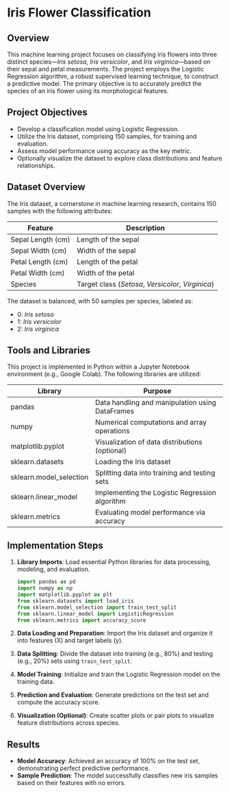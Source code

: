 

# Iris Flower Classification 

## Overview
This machine learning project focuses on classifying iris flowers into three distinct species—*Iris setosa*, *Iris versicolor*, and *Iris virginica*—based on their sepal and petal measurements. The project employs the Logistic Regression algorithm, a robust supervised learning technique, to construct a predictive model. The primary objective is to accurately predict the species of an iris flower using its morphological features.

## Project Objectives
- Develop a classification model using Logistic Regression.
- Utilize the Iris dataset, comprising 150 samples, for training and evaluation.
- Assess model performance using accuracy as the key metric.
- Optionally visualize the dataset to explore class distributions and feature relationships.

## Dataset Overview
The Iris dataset, a cornerstone in machine learning research, contains 150 samples with the following attributes:

| Feature | Description |
|---------|-------------|
| Sepal Length (cm) | Length of the sepal |
| Sepal Width (cm) | Width of the sepal |
| Petal Length (cm) | Length of the petal |
| Petal Width (cm) | Width of the petal |
| Species | Target class (*Setosa*, *Versicolor*, *Virginica*) |

The dataset is balanced, with 50 samples per species, labeled as:
- 0: *Iris setosa*
- 1: *Iris versicolor*
- 2: *Iris virginica*

## Tools and Libraries
This project is implemented in Python within a Jupyter Notebook environment (e.g., Google Colab). The following libraries are utilized:

| Library | Purpose |
|---------|---------|
| pandas | Data handling and manipulation using DataFrames |
| numpy | Numerical computations and array operations |
| matplotlib.pyplot | Visualization of data distributions (optional) |
| sklearn.datasets | Loading the Iris dataset |
| sklearn.model_selection | Splitting data into training and testing sets |
| sklearn.linear_model | Implementing the Logistic Regression algorithm |
| sklearn.metrics | Evaluating model performance via accuracy |

## Implementation Steps
1. **Library Imports**: Load essential Python libraries for data processing, modeling, and evaluation.
   ```python
   import pandas as pd
   import numpy as np
   import matplotlib.pyplot as plt
   from sklearn.datasets import load_iris
   from sklearn.model_selection import train_test_split
   from sklearn.linear_model import LogisticRegression
   from sklearn.metrics import accuracy_score
   ```

2. **Data Loading and Preparation**: Import the Iris dataset and organize it into features (X) and target labels (y).
3. **Data Splitting**: Divide the dataset into training (e.g., 80%) and testing (e.g., 20%) sets using `train_test_split`.
4. **Model Training**: Initialize and train the Logistic Regression model on the training data.
5. **Prediction and Evaluation**: Generate predictions on the test set and compute the accuracy score.
6. **Visualization (Optional)**: Create scatter plots or pair plots to visualize feature distributions across species.

## Results
- **Model Accuracy**: Achieved an accuracy of 100% on the test set, demonstrating perfect predictive performance.
- **Sample Prediction**: The model successfully classifies new iris samples based on their features with no errors.



